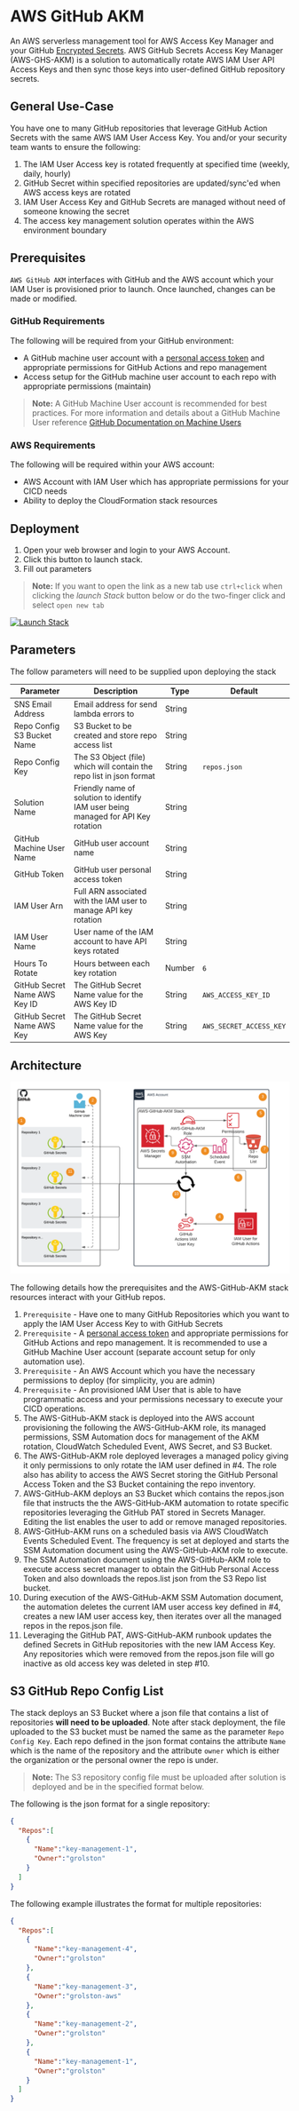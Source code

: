 # AWS GitHub AKM

An AWS serverless management tool for AWS Access Key Manager and your GitHub [Encrypted Secrets](https://docs.github.com/en/actions/reference/encrypted-secrets). AWS GitHub Secrets Access Key Manager (AWS-GHS-AKM) is a solution to automatically rotate AWS IAM User API Access Keys and then sync those keys into user-defined GitHub repository secrets.

## General Use-Case

You have one to many GitHub repositories that leverage GitHub Action Secrets with the same AWS IAM User Access Key. You and/or your security team wants to ensure the following:

1. The IAM User Access key is rotated frequently at specified time (weekly, daily, hourly)
2. GitHub Secret within specified repositories are updated/sync'ed when AWS access keys are rotated
3. IAM User Access Key and GitHub Secrets are managed without need of someone knowing the secret
4. The access key management solution operates within the AWS environment boundary

## Prerequisites

`AWS GitHub AKM` interfaces with GitHub and the AWS account which your IAM User is provisioned prior to launch. Once launched, changes can be made or modified.

### GitHub Requirements

The following will be required from your GitHub environment:

- A GitHub machine user account with a [personal access token](https://github.com/settings/tokens) and appropriate permissions for GitHub Actions and repo management
- Access setup for the GitHub machine user account to each repo with appropriate permissions (maintain)

 > **Note:** A GitHub Machine User account is recommended for best practices. For more information and details about a GitHub Machine User reference [GitHub Documentation on Machine Users](https://docs.github.com/en/developers/overview/managing-deploy-keys#machine-users)

### AWS Requirements

The following will be required within your AWS account:

- AWS Account with IAM User which has appropriate permissions for your CICD needs
- Ability to deploy the CloudFormation stack resources

## Deployment

1. Open your web browser and login to your AWS Account.
2. Click this button to launch stack.
3. Fill out parameters

> **Note:** If you want to open the link as a new tab use `ctrl+click` when clicking the *launch Stack* button below or do the two-finger click and select `open new tab`

[![Launch Stack](https://cdn.rawgit.com/buildkite/cloudformation-launch-stack-button-svg/master/launch-stack.svg)](https://console.aws.amazon.com/cloudformation/home#/stacks/new?templateURL=https://rolston-cloud-library.s3.amazonaws.com/aws-github-akm/aws-github-akm.yml)

## Parameters

The follow parameters will need to be supplied upon deploying the stack

| Parameter | Description | Type | Default |
| --------- | ----------- | ---- | ------- |
| SNS Email Address | Email address for send lambda errors to | String | |
| Repo Config S3 Bucket Name | S3 Bucket to be created and store repo access list | String | |
| Repo Config Key | The S3 Object (file) which will contain the repo list in json format | String | `repos.json` |
| Solution Name | Friendly name of solution to identify IAM user being managed for API Key rotation | String | |
| GitHub Machine User Name | GitHub user account name | String | |
| GitHub Token | GitHub user personal access token | String | |
| IAM User Arn | Full ARN associated with the IAM user to manage API key rotation | String | |
| IAM User Name | User name of the IAM account to have API keys rotated | String |  |
| Hours To Rotate | Hours between each key rotation | Number | `6` |
| GitHub Secret Name AWS Key ID | The GitHub Secret Name value for the AWS Key ID | String | `AWS_ACCESS_KEY_ID` |
| GitHub Secret Name AWS Key | The GitHub Secret Name value for the AWS Key | String | `AWS_SECRET_ACCESS_KEY` |

## Architecture

!["AWS GitHub AKM Architecture"](/docs/images/AWS-GitHub-AKM.png "AWS GitHub AKM Architecture")

The following details how the prerequisites and the AWS-GitHub-AKM stack resources interact with your GitHub repos.

1. `Prerequisite` - Have one to many GitHub Repositories which you want to apply the IAM User Access Key to with GitHub Secrets
2. `Prerequisite` - A [personal access token](https://github.com/settings/tokens) and appropriate permissions for GitHub Actions and repo management. It is recommended to use a GitHub Machine User account (separate account setup for only automation use).
3. `Prerequisite` - An AWS Account which you have the necessary permissions to deploy (for simplicity, you are admin)
4. `Prerequisite` - An provisioned IAM User that is able to have programmatic access and your permissions necessary to execute your CICD operations.
5. The AWS-GitHub-AKM stack is deployed into the AWS account provisioning the following the AWS-GitHub-AKM role, its managed permissions, SSM Automation docs for management of the AKM rotation, CloudWatch Scheduled Event, AWS Secret, and S3 Bucket.
6. The AWS-GitHub-AKM role deployed leverages a managed policy giving it only permissions to only rotate the IAM user defined in #4. The role also has ability to access the AWS Secret storing the GitHub Personal Access Token and the S3 Bucket containing the repo inventory.
7. AWS-GitHub-AKM deploys an S3 Bucket which contains the repos.json file that instructs the the AWS-GitHub-AKM automation to rotate specific repositories leveraging the GitHub PAT stored in Secrets Manager. Editing the list enables the user to add or remove managed repositories.
8. AWS-GitHub-AKM runs on a scheduled basis via AWS CloudWatch Events Scheduled Event. The frequency is set at deployed and starts the SSM Automation document using the AWS-GitHub-AKM role to execute.
9. The SSM Automation document using the AWS-GitHub-AKM role to execute access secret manager to obtain the GitHub Personal Access Token and also downloads the repos.list json from the S3 Repo list bucket.
10. During execution of the AWS-GitHub-AKM SSM Automation document, the automation deletes the current IAM user access key defined in #4, creates a new IAM user access key, then iterates over all the managed repos in the repos.json file.
11. Leveraging the GitHub PAT, AWS-GitHub-AKM runbook updates the defined Secrets in GitHub repositories with the new IAM Access Key. Any repositories which were removed from the repos.json file will go inactive as old access key was deleted in step #10.

## S3 GitHub Repo Config List

The stack deploys an S3 Bucket where a json file that contains a list of repositories **will need to be uploaded**. Note after stack deployment, the file uploaded to the S3 bucket must be named the same as the parameter `Repo Config Key`. Each repo defined in the json format contains the attribute `Name` which is the name of the repository and the attribute `owner` which is either the organization or the personal owner the repo is under.

> **Note:** The S3 repository config file must be uploaded after solution is deployed and be in the specified format below.


The following is the json format for a single repository:

```json
{
  "Repos":[
    {
      "Name":"key-management-1",
      "Owner":"grolston"
    }
  ]
}
```

The following example illustrates the format for multiple repositories:

```json
{
  "Repos":[
    {
      "Name":"key-management-4",
      "Owner":"grolston"
    },
    {
      "Name":"key-management-3",
      "Owner":"grolston-aws"
    },
    {
      "Name":"key-management-2",
      "Owner":"grolston"
    },
    {
      "Name":"key-management-1",
      "Owner":"grolston"
    }
  ]
}
```